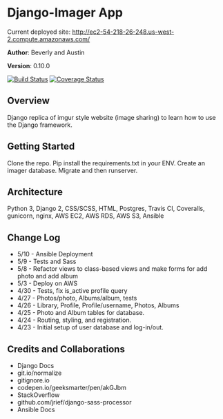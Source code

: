 # Django-Imager App
Current deployed site: http://ec2-54-218-26-248.us-west-2.compute.amazonaws.com/

**Author**: Beverly and Austin

**Version**: 0.10.0

[![Build Status](https://travis-ci.org/zarkle/django-imager.svg?branch=master)](https://travis-ci.org/zarkle/django-imager) [![Coverage Status](https://coveralls.io/repos/github/zarkle/django-imager/badge.svg?branch=master)](https://coveralls.io/github/zarkle/django-imager?branch=master)

## Overview
<!-- Provide a high level overview of what this application is and why you are building it, beyond the fact that it's an assignment for a Code Fellows 301 class. (i.e. What's your problem domain?) -->
Django replica of imgur style website (image sharing) to learn how to use the Django framework.

## Getting Started
<!-- What are the steps that a user must take in order to build this app on their own machine and get it running? -->
Clone the repo. Pip install the requirements.txt in your ENV. Create an imager database. Migrate and then runserver.

## Architecture
<!-- Provide a detailed description of the application design. What technologies (languages, libraries, etc) you're using, and any other relevant design information. -->
Python 3, Django 2, CSS/SCSS, HTML, Postgres, Travis CI, Coveralls, gunicorn, nginx, AWS EC2, AWS RDS, AWS S3, Ansible

## Change Log
<!-- Use this are to document the iterative changes made to your application as each feature is successfully implemented. Use time stamps. Here's an examples:

01-01-2001 4:59pm - Application now has a fully-functional express server, with GET and POST routes for the book resource.-->
- 5/10 - Ansible Deployment
- 5/9 - Tests and Sass
- 5/8 - Refactor views to class-based views and make forms for add photo and add album
- 5/3 - Deploy on AWS
- 4/30 - Tests, fix is_active profile query
- 4/27 - Photos/photo, Albums/album, tests
- 4/26 - Library, Profile, Profile/username, Photos, Albums
- 4/25 - Photo and Album tables for database.
- 4/24 - Routing, styling, and registration.
- 4/23 - Initial setup of user database and log-in/out.


## Credits and Collaborations
- Django Docs
- git.io/normalize
- gitignore.io
- codepen.io/geeksmarter/pen/akGJbm
- StackOverflow
- github.com/jrief/django-sass-processor
- Ansible Docs
